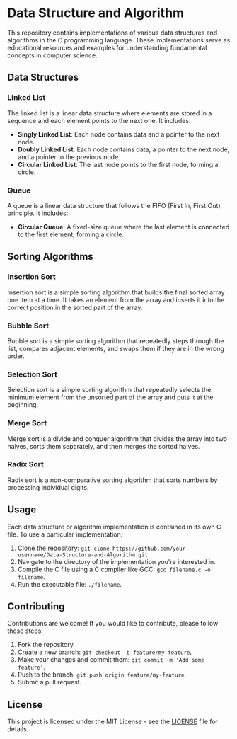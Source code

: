 # Data Structure and Algorithm

This repository contains implementations of various data structures and algorithms in the C programming language. These implementations serve as educational resources and examples for understanding fundamental concepts in computer science.

## Data Structures

### Linked List

The linked list is a linear data structure where elements are stored in a sequence and each element points to the next one. It includes:

- **Singly Linked List**: Each node contains data and a pointer to the next node.
- **Doubly Linked List**: Each node contains data, a pointer to the next node, and a pointer to the previous node.
- **Circular Linked List**: The last node points to the first node, forming a circle.

### Queue

A queue is a linear data structure that follows the FIFO (First In, First Out) principle. It includes:

- **Circular Queue**: A fixed-size queue where the last element is connected to the first element, forming a circle.

## Sorting Algorithms

### Insertion Sort

Insertion sort is a simple sorting algorithm that builds the final sorted array one item at a time. It takes an element from the array and inserts it into the correct position in the sorted part of the array.

### Bubble Sort

Bubble sort is a simple sorting algorithm that repeatedly steps through the list, compares adjacent elements, and swaps them if they are in the wrong order.

### Selection Sort

Selection sort is a simple sorting algorithm that repeatedly selects the minimum element from the unsorted part of the array and puts it at the beginning.

### Merge Sort

Merge sort is a divide and conquer algorithm that divides the array into two halves, sorts them separately, and then merges the sorted halves.

### Radix Sort

Radix sort is a non-comparative sorting algorithm that sorts numbers by processing individual digits.

## Usage

Each data structure or algorithm implementation is contained in its own C file. To use a particular implementation:

1. Clone the repository: `git clone https://github.com/your-username/Data-Structure-and-Algorithm.git`
2. Navigate to the directory of the implementation you're interested in.
3. Compile the C file using a C compiler like GCC: `gcc filename.c -o filename`.
4. Run the executable file: `./filename`.

## Contributing

Contributions are welcome! If you would like to contribute, please follow these steps:

1. Fork the repository.
2. Create a new branch: `git checkout -b feature/my-feature`.
3. Make your changes and commit them: `git commit -m 'Add some feature'`.
4. Push to the branch: `git push origin feature/my-feature`.
5. Submit a pull request.

## License

This project is licensed under the MIT License - see the [LICENSE](LICENSE) file for details.
